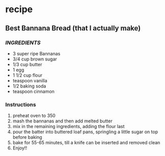 # recipe
## Best Bannana Bread (that I actually make)
### *INGREDIENTS*
- 3 super ripe Bannanas 
- 3/4 cup brown sugar
- 1/3 cup butter 
- 1 egg
-  1 1/2 cup flour 
- teaspoon vanilla 
- 1/2 baking soda
- teaspoon cinnamon 
### Instructions
1. preheat oven to 350
2. mash the bannanas and then add melted butter
3. mix in the remaining ingredients, adding the flour last 
4. pour the batter into buttered loaf pans, springling a little sugar on top before baking 
5. bake for 55-65 minutes, till a knife can be inserted and removed clean
6. Enjoy!!
